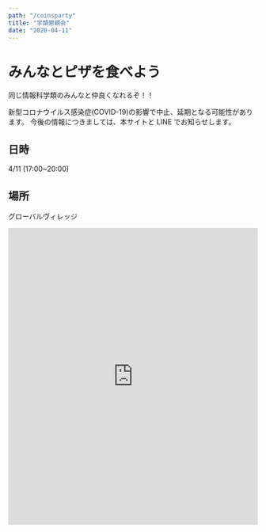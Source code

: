 ```yaml
---
path: "/coinsparty"
title: "学類懇親会"
date: "2020-04-11"
---
```


# みんなとピザを食べよう

同じ情報科学類のみんなと仲良くなれるぞ！！

新型コロナウイルス感染症(COVID-19)の影響で中止、延期となる可能性があります。
今後の情報につきましては、本サイトと LINE でお知らせします。

## 日時

4/11 (17:00~20:00)

## 場所

グローバルヴィレッジ

<iframe src="https://www.google.com/maps/embed?pb=!1m18!1m12!1m3!1d2271.367234638682!2d140.1048526028893!3d36.097474334281394!2m3!1f0!2f0!3f0!3m2!1i1024!2i768!4f13.1!3m3!1m2!1s0x60220c74ba64fe57%3A0x3b603182ac34fbaa!2z562R5rOi5aSn5a2mIOOCsOODreODvOODkOODq-ODtOOCo-ODrOODg-OCuCDjgrPjg5_jg6Xjg4vjg4bjgqPjgrnjg4bjg7zjgrfjg6fjg7M!5e0!3m2!1sja!2sjp!4v1585013812006!5m2!1sja!2sjp" width="800" height="600" frameborder="0" style="border:0; width:100%;" allowfullscreen="" aria-hidden="false" tabindex="0"></iframe>
